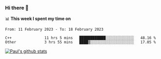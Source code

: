 ### Hi there 👋

📊 **This week I spent my time on**
<!--START_SECTION:waka-->

```text
From: 11 February 2023 - To: 18 February 2023

C++               11 hrs 5 mins   ████████████░░░░░░░░░░░░░   48.16 %
Other             3 hrs 55 mins   ████▒░░░░░░░░░░░░░░░░░░░░   17.05 %
```

<!--END_SECTION:waka-->


[![Paul's github stats](https://github-readme-stats.vercel.app/api?username=mickeyouyou&theme=dracula&show_icons=true)](https://github.com/anuraghazra/github-readme-stats)
